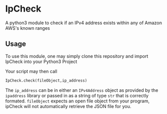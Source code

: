 # IpCheck
A python3 module to check if an IPv4 address exists within any of Amazon AWS's known ranges

## Usage
To use this module, one may simply clone this repository and import IpCheck into your Python3 Project

Your script may then call
```Python
IpCheck.check(fileObject,ip_address)
```
The `ip_address` can be in either an `IPv4Address` object as provided by the `ipaddress` library or passed in as a string of type `str` that is correctly formated.
`fileObject` expects an open file object from your program, ipCheck will not automatically retrieve the JSON file for you.
